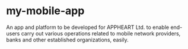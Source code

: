 # my-mobile-app
An app and platform to be developed for APPHEART Ltd. to enable end-users carry out various operations related to  mobile network providers, banks and other established organizations, easily.
